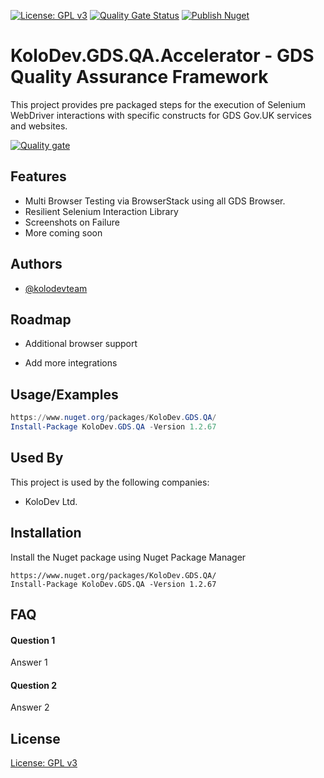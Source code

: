[![License: GPL v3](https://img.shields.io/badge/License-GPLv3-blue.svg)](https://www.gnu.org/licenses/gpl-3.0)
[![Quality Gate Status](https://sonarcloud.io/api/project_badges/measure?project=KoloDevTeam_KoloDev.GDS.QA.Accelerator&metric=alert_status&token=d5a6ab30fbeb6a5dabd58808903adb94ebc9ca1d)](https://sonarcloud.io/summary/new_code?id=KoloDevTeam_KoloDev.GDS.QA.Accelerator)
[![Publish Nuget](https://github.com/KoloDevTeam/KoloDev.GDS.QA.Accelerator/actions/workflows/main.yml/badge.svg?branch=master)](https://github.com/KoloDevTeam/KoloDev.GDS.QA.Accelerator/actions/workflows/main.yml)

# KoloDev.GDS.QA.Accelerator - GDS Quality Assurance Framework

This project provides pre packaged steps for the execution of Selenium WebDriver interactions with specific constructs for GDS Gov.UK services and websites.

[![Quality gate](https://sonarcloud.io/api/project_badges/quality_gate?project=KoloDevTeam_KoloDev.GDS.QA&token=f51aa3235ea3e56d91c2b4663f3fb24b9ee76505)](https://sonarcloud.io/summary/new_code?id=KoloDevTeam_KoloDev.GDS.QA)



## Features

- Multi Browser Testing via BrowserStack using all GDS Browser.
- Resilient Selenium Interaction Library
- Screenshots on Failure
- More coming soon


## Authors

- [@kolodevteam](https://www.kolodev.com)


## Roadmap

- Additional browser support

- Add more integrations


## Usage/Examples

```powershell
https://www.nuget.org/packages/KoloDev.GDS.QA/
Install-Package KoloDev.GDS.QA -Version 1.2.67
```


## Used By

This project is used by the following companies:

- KoloDev Ltd.


## Installation

Install the Nuget package using Nuget Package Manager

```nuget
https://www.nuget.org/packages/KoloDev.GDS.QA/
Install-Package KoloDev.GDS.QA -Version 1.2.67
```
    
## FAQ

#### Question 1

Answer 1

#### Question 2

Answer 2


## License

[License: GPL v3](https://www.gnu.org/licenses/gpl-3.0)
